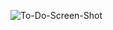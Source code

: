 ![To-Do-Screen-Shot](https://user-images.githubusercontent.com/75256931/233763253-fddd0322-fb36-4a8d-8020-b7e0899ed14f.png)

